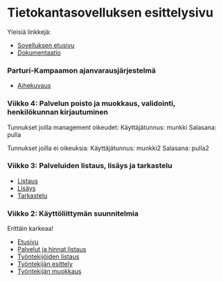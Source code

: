 # Tietokantasovelluksen esittelysivu

Yleisiä linkkejä:

* [Sovelluksen etusivu](http://joqpaavo.users.cs.helsinki.fi/tsoha/)
* [Dokumentaatio](https://github.com/Zonsu/Tsoha-Bootstrap/blob/master/doc/dokumentaatio.pdf)

### Parturi-Kampaamon ajanvarausjärjestelmä

* [Aihekuvaus](http://advancedkittenry.github.io/suunnittelu_ja_tyoymparisto/aiheet/Parturi-Kampaamo.html)

### Viikko 4: Palvelun poisto ja muokkaus, validointi,  henkilökunnan kirjautuminen

Tunnukset joilla management oikeudet:
Käyttäjätunnus: munkki
Salasana: pulla

Tunnukset joilla ei oikeuksia:
Käyttäjätunnus: munkki2
Salasana: pulla2

### Viikko 3: Palveluiden listaus, lisäys ja tarkastelu

* [Listaus](http://joqpaavo.users.cs.helsinki.fi/tsoha/palvelut)
* [Lisäys](http://joqpaavo.users.cs.helsinki.fi/tsoha/palvelut/new)
* [Tarkastelu](http://joqpaavo.users.cs.helsinki.fi/palvelut/11)

### Viikko 2: Käyttöliittymän suunnitelmia

Erittäin karkeaa!

* [Etusivu](http://joqpaavo.users.cs.helsinki.fi/tsoha/etusivu)
* [Palvelut ja hinnat listaus](http://joqpaavo.users.cs.helsinki.fi/tsoha/palvelu)
* [Työntekijöiden listaus](http://joqpaavo.users.cs.helsinki.fi/tsoha/tyontekija)
* [Työntekijän esittely](http://joqpaavo.users.cs.helsinki.fi/tsoha/tyontekija/1)
* [Työntekijän muokkaus](http://joqpaavo.users.cs.helsinki.fi/tsoha/tyontekija/1/edit)

